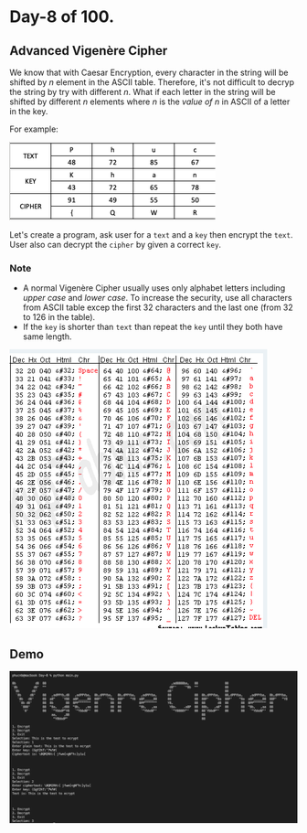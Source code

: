 # Day-8 of 100.

## Advanced Vigenère Cipher
We know that with Caesar Encryption, every character in the string will be shifted by *n* element in the ASCII table. Therefore, it's not difficult to decryp the string by try with different *n*.
What if each letter in the string will be shifted by different *n* elements where *n* is the *value of n* in ASCII of a letter in the key.

For example:

![Example](cipher.png)

Let's create a program, ask user for a `text` and a `key` then encrypt the `text`.
User also can decrypt the `cipher` by given a correct `key`.

### Note
- A normal Vigenère Cipher usually uses only alphabet letters including *upper case* and *lower case*. To increase the security, use all characters from ASCII table excep the first 32 characters and the last one (from 32 to 126 in the table).
- If the `key` is shorter than `text` than repeat the `key` until they both have same length.

![ascii](ascii.png)

## Demo
![Screenshot](demo.png)
